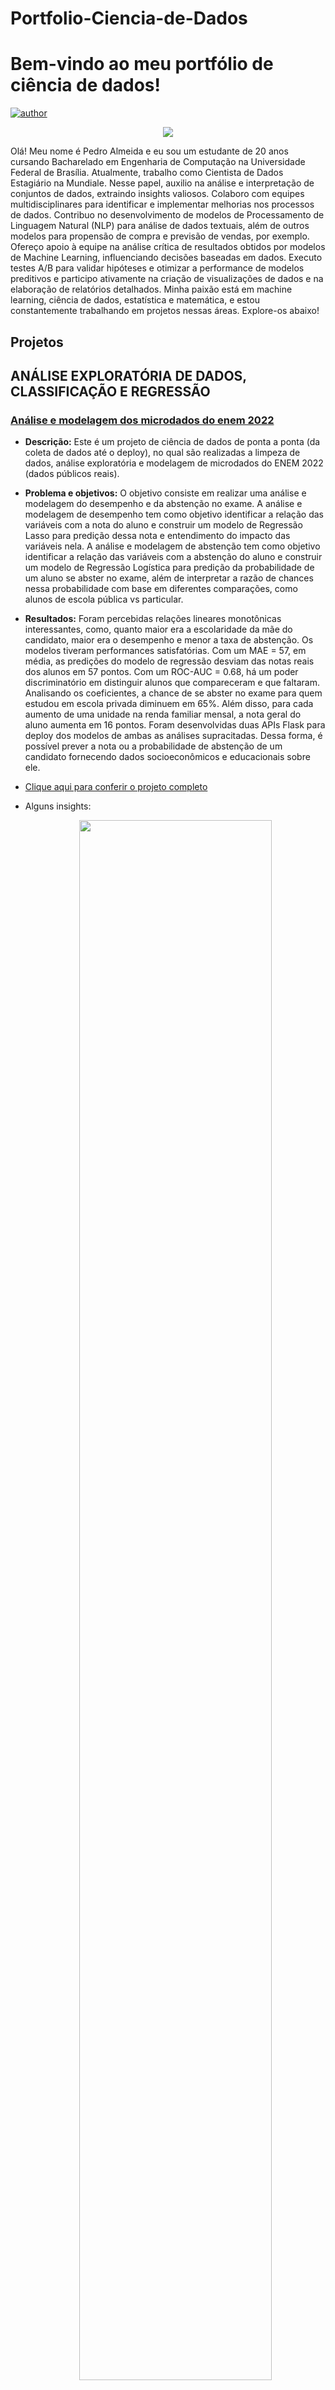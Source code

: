 # Portfolio-Ciencia-de-Dados

# Bem-vindo ao meu portfólio de ciência de dados!

[![author](https://img.shields.io/badge/author-pedroalmeida-red.svg)](https://www.linkedin.com/in/pedro-almeida-ds/)

<p align="center">
  <img src="images/welcome.jpg"%>
</p>

Olá! Meu nome é Pedro Almeida e eu sou um estudante de 20 anos cursando Bacharelado em Engenharia de Computação na Universidade Federal de Brasília. Atualmente, trabalho como Cientista de Dados Estagiário na Mundiale. Nesse papel, auxilio na análise e interpretação de conjuntos de dados, extraindo insights valiosos. Colaboro com equipes multidisciplinares para identificar e implementar melhorias nos processos de dados. Contribuo no desenvolvimento de modelos de Processamento de Linguagem Natural (NLP) para análise de dados textuais, além de outros modelos para propensão de compra e previsão de vendas, por exemplo. Ofereço apoio à equipe na análise crítica de resultados obtidos por modelos de Machine Learning, influenciando decisões baseadas em dados. Executo testes A/B para validar hipóteses e otimizar a performance de modelos preditivos e participo ativamente na criação de visualizações de dados e na elaboração de relatórios detalhados. Minha paixão está em machine learning, ciência de dados, estatística e matemática, e estou constantemente trabalhando em projetos nessas áreas. Explore-os abaixo!

## Projetos

## ANÁLISE EXPLORATÓRIA DE DADOS, CLASSIFICAÇÃO E REGRESSÃO

### [**Análise e modelagem dos microdados do enem 2022**](https://github.com/allmeidaapedro/Enem-Analysis)

- **Descrição:** Este é um projeto de ciência de dados de ponta a ponta (da coleta de dados até o deploy), no qual são realizadas a limpeza de dados, análise exploratória e modelagem de microdados do ENEM 2022 (dados públicos reais).
- **Problema e objetivos:** O objetivo consiste em realizar uma análise e modelagem do desempenho e da abstenção no exame. A análise e modelagem de desempenho tem como objetivo identificar a relação das variáveis com a nota do aluno e construir um modelo de Regressão Lasso para predição dessa nota e entendimento do impacto das variáveis nela. A análise e modelagem de abstenção tem como objetivo identificar a relação das variáveis com a abstenção do aluno e construir um modelo de Regressão Logística para predição da probabilidade de um aluno se abster no exame, além de interpretar a razão de chances nessa probabilidade com base em diferentes comparações, como alunos de escola pública vs particular.
- **Resultados:** Foram percebidas relações lineares monotônicas interessantes, como, quanto maior era a escolaridade da mãe do candidato, maior era o desempenho e menor a taxa de abstenção. Os modelos tiveram performances satisfatórias. Com um MAE = 57, em média, as predições do modelo de regressão desviam das notas reais dos alunos em 57 pontos. Com um ROC-AUC = 0.68, há um poder discriminatório em distinguir alunos que compareceram e que faltaram. Analisando os coeficientes, a chance de se abster no exame para quem estudou em escola privada diminuem em 65%. Além disso, para cada aumento de uma unidade na renda familiar mensal, a nota geral do aluno aumenta em 16 pontos. Foram desenvolvidas duas APIs Flask para deploy dos modelos de ambas as análises supracitadas. Dessa forma, é possível prever a nota ou a probabilidade de abstenção de um candidato fornecendo dados socioeconômicos e educacionais sobre ele.
- [Clique aqui para conferir o projeto completo](https://github.com/allmeidaapedro/Enem-Analysis)
- Alguns insights:
  
   <p align="center">
  <img width="80%" height="80%" src="images/dist_presenca.png">
  </p>
  
    <p align="center">
    <img width="80%" height="80%" src="images/comparecimento_faixa_etaria.png">
    </p>
      
- Alguns resultados obtidos e validação do modelo;
  
<p align="center">
  <img width="80%" height="80%" src="images/faixas_score_ausentes.png">
</p>

- Deploy;

<p align="center">
  <img width="70%" height="70%" src="images/desempenho_predicao.png">
</p>

<p align="center">
  <img width="70%" height="70%" src="images/predicao_abstencao.png">
</p>

## CLASSIFICAÇÃO E REGRESSÃO

### [**Modelagem de Risco de Crédito (PD, EAD, LGD, EL) - Lending Club**](https://github.com/allmeidaapedro/Lending-Club-Credit-Scoring)
- **Descrição:** Neste projeto, realizo a modelagem de risco de crédito, englobando modelos de Probability of Default (PD), Exposure at Default (EAD), Loss Given Default (LGD) e Expected Loss (EL), utilizando dados de empréstimos de 2007 a 2014 da instituição americana Lending Club.
- **Problema de negócio:** O Lending Club enfrenta um grande desafio em gerenciar riscos de perda enquanto otimiza o lucro para seus investidores. A plataforma espera estimar riscos acuradamente para manter um negócio sustentável e lucrativo. Então, o CEO deseja obter insights sobre o risco de crédito nas concessões da empresa, e que sejam construídos modelos de PD, EAD e LGD, para estimar a perda esperada (EL) em cada empréstimo. Isso, juntamente a scores de crédito, será utilizado para desenvolver possíveis políticas de crédito na empresa. Ademais, sendo uma plataforma online, é importante explicar para os clientes o porquê da decisão de aprovar ou negar um empréstimo. Então, os resultados desses modelos devem ser explicáveis e interpretáveis.
- **Objetivos:** Desenvolver modelos de PD, EAD e LGD, de forma a computar a perda esperada em cada empréstimo, EL. A partir disso, desenvolver uma política de crédito considerando as perdas estimadas e o ROI anualizado de cada ativo. Então, monitorar o modelo, acessando indicadores de estabilidade populacional, aferindo a necessidade de um novo modelo um ano após o construído.
- **Resultados:** O modelo de PD obteve boa capacidade discriminatória, com AUC = 0.7 e KS = 0.3, além de ordenação nos escores, concentrando mais de 50% dos maus clientes até a terceira faixa de score. Os modelos de LGD e EAD obtiveram poder preditivo satisfatório. A política de crédito foi desenvolvida e reduziu tanto as perdas esperadas quanto a taxa de inadimplência. O modelo foi monitorado e foi aferida a necessidade, em breve, de desenvolvê-lo novamente, pois os scores apresentaram um PSI de 0.19.
- [Clique aqui para conferir o projeto completo](https://github.com/allmeidaapedro/Lending-Club-Credit-Scoring)

- Alguns resultados obtidos e validação do modelo;
<p align="center">
  <img width="65%" height="30%" src="images/ordering_per_decile.png">
</p>
<p align="center">
  <img width="70%" height="70%" src="images/roc_auc.png">
</p>

### [**Previsão de Churn de Cartão de Crédito**](https://github.com/allmeidaapedro/Churn-Prediction-Credit-Card)
- **Descrição:** Este é um projeto de machine learning de ponta a ponta (da coleta de dados à Deploy) que utiliza XGBoost para prever a probabilidade de um cliente cancelar o serviço de cartão de crédito de um banco.
- **Problema de negócio:** O gerente do banco está cansado de ver mais e mais clientes deixando de usar seu produto de cartão de crédito. Ele precisa que identifiquemos a probabilidade de cancelar o serviço para cada cliente, de forma a ordená-los pela chance de cancelamento e tomar possíveis ações a partir disso, como oferecer promoções. Identificar possíveis clientes propensos a cancelar ajuda a planejar estratégias de retenção, mantendo uma receita saudável. Adquirir um novo cliente é mais caro do que manter um existente.
- **Objetivos:** Identificar os fatores associados ao churn do cliente; construir um modelo capaz de prever acuradamente a probabilidade de cancelar o serviço para um cliente; oferecer planos de ação para o banco reduzir o churn de clientes de cartão de crédito.
- **Resultados:** Foi possível obter um ganho estimado de $198,098.82, calculando a diferença entre o ganho de verdadeiro positivos, o custo de retenção de falsos positivos e o custo de falsos negativos que cancelam. Além disso, o modelo apresenta performance incrível, pela qualidade dos dados e a modelagem efetuada.
- [Clique aqui para conferir o projeto completo](https://github.com/allmeidaapedro/Churn-Prediction-Credit-Card)

- Algumas análises realizadas;
<p align="center">
  <img width="80%" height="80%" src="images/numeric_distributions_by_churn.png">
</p>

- Deploy;
<p align="center">
  <img width="20%" height="20%" src="images/output_example.png">
</p>

## REGRESSÃO E SÉRIES TEMPORAIS

### [**Previsão de Demanda de Itens de Loja**](https://github.com/allmeidaapedro/Store-Item-Demand-Forecasting)
- **Descrição:** Neste projeto, realizei previsão de séries temporais usando o LightGBM para prever o número de vendas de 50 itens em 10 lojas diferentes ao longo de um período de 3 meses.
- **Problema de negócio:** Uma empresa de varejo deseja prever a demanda de 50 itens em 10 lojas diferentes ao longo de um período de 3 meses. Ao fazer isso, a empresa deseja gerenciar estrategicamente o estoque e alocar recursos de forma eficaz, maximizando a receita e o lucro geral.
- **Objetivos:** Identificar insights de negócio sobre o número de vendas ao longo do tempo, como padrões sazonais e tendências; construir um modelo capaz de prever acuradamente as vendas nos próximos 3 meses; Estimar os resultados financeiros considerando essas previsões.
- **Resultados:** O resultado financeiro por loja, por loja e item, e para a empresa total está presente no projeto. No geral, espera-se vender 2.558.788 itens nos próximos 3 meses. Particularmente, as lojas 2, 3 e 8 venderão mais, enquanto as lojas 5, 6 e 7, menos.
- [Clique aqui para conferir o projeto completo](https://github.com/allmeidaapedro/Store-Item-Demand-Forecasting)

- Algumas análises realizadas;
<p align="center">
  <img width="50%" height="50%" src="images/time_series_decomposition.png">
</p>

- Resultados do modelo;
<p align="center">
  <img width="80%" height="80%" src="images/actual_pred_graph_lgb.png">
</p>

## CLUSTERIZAÇÃO

### [**Segmentação de Clientes e Programa de Fidelidade para Loja de Varejo**](https://github.com/allmeidaapedro/Customer-Segmentation-Retail)
- **Descrição:** Neste projeto, realizei uma tarefa de clusterização de aprendizado não supervisionado usando o K-Means para segmentar e perfilar clientes de uma loja de varejo, desenvolvendo um programa de fidelidade.
- **Problema de negócio:** Uma loja de varejo deseja entender mais profundamente as características dos seus clientes e utilizar essa informação estrategicamente, para maximizar vendas e receita. Para isso, ela deseja segmentá-los em perfis, de acordo com preferências, padrões de gasto e comportamento. De posse disso, ela deseja aumentar a conexão com os consumidores, desenvolvendo um programa de fidelidade, oferecendo benefícios aos melhores grupos e tentando converter os outros grupos ao mesmo padrão de comportamento.
- **Objetivos:** Identificar grupos de clientes, perfilando-os, criando personas e desenvolver um programa de fidelidade baseado em um perfil ideal de cliente, a fim de aumentar a retenção e a receita.
- **Resultados:** Após segmentar os clientes, um programa de fidelidade chamado "Prosperous" foi desenvolvido com base no perfil de nossos melhores clientes, os Prosperous. O programa de fidelidade tem o potencial de aumentar a receita total da loja em 9%, totalizando $125,228.55. Portanto, o projeto é válido.
- [Clique aqui para conferir o projeto completo](https://github.com/allmeidaapedro/Customer-Segmentation-Retail)

- Clusterização;
<p align="center">
  <img width="65%" height="65%" src="images/sihouette_plot_kmeans.png">
</p>

- Resultados do modelo;
<p align="center">
  <img width="80%" height="100%" src="images/scatterplot_clusters.png">
</p>


## EM DESENVOLVIMENTO
- Atualmente, estou me aprofundando em modelagem de crédito e MLOPS.

## CONTATO
* [LinkedIn](https://www.linkedin.com/in/pedro-almeida-ds/)
* [GitHub](https://github.com/allmeidaapedro)
* [E-mail](pedrooalmeida.net@gmail.com)

